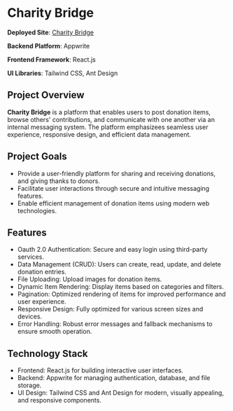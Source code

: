 # Charity Bridge

**Deployed Site**: [Charity Bridge](https://main--charitybridge.netlify.app/)

**Backend Platform**: Appwrite

**Frontend Framework**: React.js

**UI Libraries**: Tailwind CSS, Ant Design

## Project Overview

**Charity Bridge** is a platform that enables users to post donation items, browse others' contributions, and communicate with one another via an internal messaging system. The platform emphasizees seamless user experience, responsive design, and efficient data management.

## Project Goals

- Provide a user-friendly platform for sharing and receiving donations, and giving thanks to donors.
- Facilitate user interactions through secure and intuitive messaging features.
- Enable efficient management of donation items using modern web technologies.

## Features

- Oauth 2.0 Authentication: Secure and easy login using third-party services.
- Data Management (CRUD): Users can create, read, update, and delete donation entries.
- File Uploading: Upload images for donation items.
- Dynamic Item Rendering: Display items based on categories and filters.
- Pagination: Optimized rendering of items for improved performance and user experience.
- Responsive Design: Fully optimized for various screen sizes and devices.
- Error Handling: Robust error messages and fallback mechanisms to ensure smooth operation.

## Technology Stack

- Frontend: React.js for building interactive user interfaces.
- Backend: Appwrite for managing authentication, database, and file storage.
- UI Design: Tailwind CSS and Ant Design for modern, visually appealing, and responsive components.
